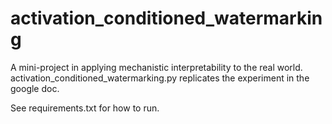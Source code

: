 # activation_conditioned_watermarking
A mini-project in applying mechanistic interpretability to the real world. activation_conditioned_watermarking.py replicates the experiment in the google doc.

See requirements.txt for how to run.
